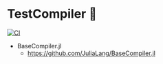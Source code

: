 # TestCompiler 🚗

[![CI](https://github.com/wookay/TestCompiler.jl/actions/workflows/actions.yml/badge.svg)](https://github.com/wookay/TestCompiler.jl/actions/workflows/actions.yml)


* BaseCompiler.jl
  - https://github.com/JuliaLang/BaseCompiler.jl
